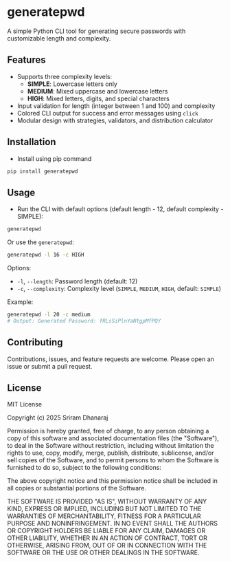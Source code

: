# generatepwd

A simple Python CLI tool for generating secure passwords with customizable length and complexity.

## Features

- Supports three complexity levels:
  - **SIMPLE**: Lowercase letters only
  - **MEDIUM**: Mixed uppercase and lowercase letters
  - **HIGH**: Mixed letters, digits, and special characters
- Input validation for length (integer between 1 and 100) and complexity
- Colored CLI output for success and error messages using `click`
- Modular design with strategies, validators, and distribution calculator

## Installation

- Install using pip command

```bash
pip install generatepwd
```

## Usage

- Run the CLI with default options (default length - 12, default complexity - SIMPLE):

```bash
generatepwd
```

Or use the `generatepwd`:

```bash
generatepwd -l 16 -c HIGH
```

Options:

- `-l`, `--length`: Password length (default: 12)
- `-c`, `--complexity`: Complexity level (`SIMPLE`, `MEDIUM`, `HIGH`, default: `SIMPLE`)

Example:

```bash
generatepwd -l 20 -c medium
# Output: Generated Password: fRLsSiPlnYaNtgpMfPQY
```

## Contributing

Contributions, issues, and feature requests are welcome. Please open an issue or submit a pull request.

## License

MIT License

Copyright (c) 2025 Sriram Dhanaraj

Permission is hereby granted, free of charge, to any person obtaining a copy of this software and associated documentation files (the "Software"), to deal in the Software without restriction, including without limitation the rights to use, copy, modify, merge, publish, distribute, sublicense, and/or sell copies of the Software, and to permit persons to whom the Software is furnished to do so, subject to the following conditions:

The above copyright notice and this permission notice shall be included in all copies or substantial portions of the Software.

THE SOFTWARE IS PROVIDED "AS IS", WITHOUT WARRANTY OF ANY KIND, EXPRESS OR IMPLIED, INCLUDING BUT NOT LIMITED TO THE WARRANTIES OF MERCHANTABILITY, FITNESS FOR A PARTICULAR PURPOSE AND NONINFRINGEMENT. IN NO EVENT SHALL THE AUTHORS OR COPYRIGHT HOLDERS BE LIABLE FOR ANY CLAIM, DAMAGES OR OTHER LIABILITY, WHETHER IN AN ACTION OF CONTRACT, TORT OR OTHERWISE, ARISING FROM, OUT OF OR IN CONNECTION WITH THE SOFTWARE OR THE USE OR OTHER DEALINGS IN THE SOFTWARE.

